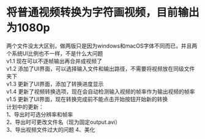 # 将普通视频转换为字符画视频，目前输出为1080p  
两个文件没太大区别，做两版只是因为windows和macOS字体不同而已，并且两个系统UI比例也不一样，不是什么大问题  
v1.1 现在可以不逐帧输出再合并成视频了  
v1.2 添加了UI界面，可以选择输入文件和输出路径，不需要将视频放在同级文件夹下  
v1.3 更新了UI界面，添加了转换进度显示  
v1.4 更新了视频转换选项，现在会自动检测输入视频的帧率作为输出视频的帧率
v1.5 更新了UI界面，现在转换完成前不能点击开始按钮开始新的转换  
计划中的更新：  
1、导出时可选分辨率和帧率  
2、导出时可更改文件名（现为固定output.avi）  
3、导出视频文件过大的问题
4、美化
